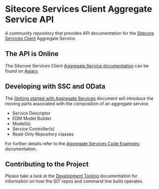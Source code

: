 # Sitecore Services Client Aggregate Service API

A community repository that provides API documentation for the [Sitecore Services Client](https://sitecorecontextitem.wordpress.com/2015/01/07/what-is-sitecore-services-client/) Aggregate Service.


## The API is Online

The Sitecore Services Client [Aggregate Service documentation](http://bit.ly/ssc-docs-aggregate) can be found on [Apiary](https://apiary.io/).


## Developing with SSC and OData

The [Getting started with Aggregate Services](doc\features\Aggregate-Services-Getting-Started.md) document will introduce the moving parts associated with the composition of an aggregate service.

* Service Descriptor
* EDM Model Builder
* Model(s)
* Service Controller(s)
* Read-Only Repository classes

For further details refer to the [Aggregate Services Code Examples](doc\features\Aggregate-Services-Code-Examples.md) documentation.


## Contributing to the Project

Please take a look at the [Development Tooling](doc\Development-Tooling.md) documentation for information on how the GIT repos and command line build operates.